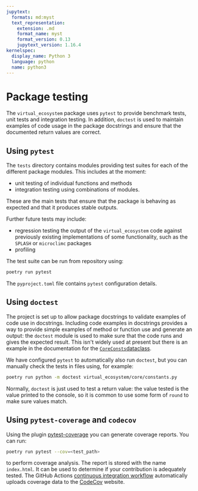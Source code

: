 ```yaml
---
jupytext:
  formats: md:myst
  text_representation:
    extension: .md
    format_name: myst
    format_version: 0.13
    jupytext_version: 1.16.4
kernelspec:
  display_name: Python 3
  language: python
  name: python3
---
```


# Package testing

The `virtual_ecosystem` package uses `pytest` to provide benchmark tests, unit tests and
integration testing. In addition, `doctest` is used to maintain examples of code usage
in the package docstrings and ensure that the documented return values are correct.

## Using `pytest`

The `tests` directory contains modules providing test suites for each of the different
package modules. This includes at the moment:

* unit testing of individual functions and methods
* integration testing using combinations of modules.

These are the main tests that ensure that the package is behaving as expected and that
it produces stable outputs.

Further future tests may include:

* regression testing the output of the `virtual_ecosystem` code against previously
existing implementations of some functionality, such as the `SPLASH` or `microclimc`
packages
* profiling

The test suite can be run from repository using:

```bash
poetry run pytest
```

The `pyproject.toml` file contains `pytest` configuration details.

## Using `doctest`

The project is set up to allow package docstrings to validate examples of code use in
docstrings. Including code examples in docstrings provides a way to provide simple
examples of method or function use and generate an output: the `doctest` module is used
to make sure that the code runs and gives the expected result. This isn't widely used at
present but there is an example in the documentation for the
[`CoreConsts`dataclass](../../api/core.md).

We have configured `pytest` to automatically also run `doctest`, but you can manually
check the tests in files using, for example:

```bash
poetry run python -m doctest virtual_ecosystem/core/constants.py
```

Normally, `doctest` is just used to test a return value: the value tested is the value
printed to the console, so it is common to use some form of `round` to make sure values
match.

## Using `pytest-coverage` and `codecov`

Using the plugin [pytest-coverage](https://pypi.org/project/pytest-cov/) you can
generate coverage reports. You can run:

```bash
poetry run pytest --cov=<test_path>
```

to perform coverage analysis. The report is stored with the name `index.html`. It can be
used to determine if your contribution is adequately tested. The GitHub Actions
[continuous integration workflow](./github_actions.md#continuous-integration-workflow)
automatically uploads coverage data to the
[CodeCov](https://app.codecov.io/gh/ImperialCollegeLondon/virtual_ecosystem) website.
